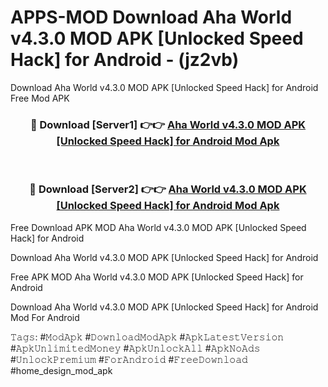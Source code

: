 # APPS-MOD Download Aha World v4.3.0 MOD APK [Unlocked Speed Hack] for Android - (jz2vb)
Download Aha World v4.3.0 MOD APK [Unlocked Speed Hack] for Android Free Mod APK

<div align="center">
<h3>🔴 Download [Server1] 👉👉 <a href="https://apk-comot.site?title=Aha_World_v4.3.0_MOD_APK_[Unlocked_Speed_Hack]_for_Android">Aha World v4.3.0 MOD APK [Unlocked Speed Hack] for Android Mod Apk</a></h3><br>

<h3>🔴 Download [Server2] 👉👉 <a href="https://apk-comot.site?title=Aha_World_v4.3.0_MOD_APK_[Unlocked_Speed_Hack]_for_Android">Aha World v4.3.0 MOD APK [Unlocked Speed Hack] for Android Mod Apk</a></h3>
</div>


Free Download APK MOD Aha World v4.3.0 MOD APK [Unlocked Speed Hack] for Android

Download Aha World v4.3.0 MOD APK [Unlocked Speed Hack] for Android 

Free APK MOD Aha World v4.3.0 MOD APK [Unlocked Speed Hack] for Android 

Download Aha World v4.3.0 MOD APK [Unlocked Speed Hack] for Android Mod For Android

𝚃𝚊𝚐𝚜: #𝙼𝚘𝚍𝙰𝚙𝚔 #𝙳𝚘𝚠𝚗𝚕𝚘𝚊𝚍𝙼𝚘𝚍𝙰𝚙𝚔 #𝙰𝚙𝚔𝙻𝚊𝚝𝚎𝚜𝚝𝚅𝚎𝚛𝚜𝚒𝚘𝚗 #𝙰𝚙𝚔𝚄𝚗𝚕𝚒𝚖𝚒𝚝𝚎𝚍𝙼𝚘𝚗𝚎𝚢 #𝙰𝚙𝚔𝚄𝚗𝚕𝚘𝚌𝚔𝙰𝚕𝚕 #𝙰𝚙𝚔𝙽𝚘𝙰𝚍𝚜 #𝚄𝚗𝚕𝚘𝚌𝚔𝙿𝚛𝚎𝚖𝚒𝚞𝚖 #𝙵𝚘𝚛𝙰𝚗𝚍𝚛𝚘𝚒𝚍 #𝙵𝚛𝚎𝚎𝙳𝚘𝚠𝚗𝚕𝚘𝚊𝚍 #home_design_mod_apk